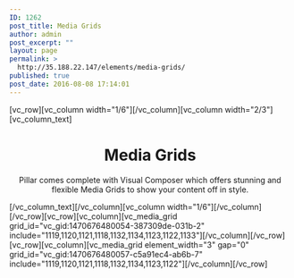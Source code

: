 ```yaml
---
ID: 1262
post_title: Media Grids
author: admin
post_excerpt: ""
layout: page
permalink: >
  http://35.188.22.147/elements/media-grids/
published: true
post_date: 2016-08-08 17:14:01
---
```

[vc_row][vc_column width="1/6"][/vc_column][vc_column width="2/3"][vc_column_text]
<h1 style="text-align: center;">Media Grids</h1>
<p class="lead" style="text-align: center;">Pillar comes complete with Visual Composer which offers stunning and flexible Media Grids to show your content off in style.</p>
[/vc_column_text][/vc_column][vc_column width="1/6"][/vc_column][/vc_row][vc_row][vc_column][vc_media_grid grid_id="vc_gid:1470676480054-387309de-031b-2" include="1119,1120,1121,1118,1132,1134,1123,1122,1133"][/vc_column][/vc_row][vc_row][vc_column][vc_media_grid element_width="3" gap="0" grid_id="vc_gid:1470676480057-c5a91ec4-ab6b-7" include="1119,1120,1121,1118,1132,1134,1123,1122"][/vc_column][/vc_row]